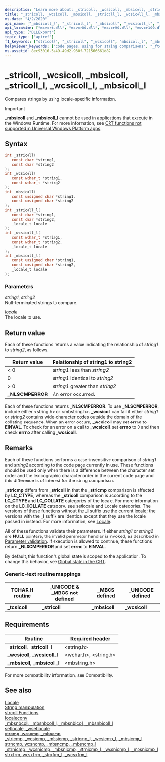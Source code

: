 ```yaml
---
description: "Learn more about: _stricoll, _wcsicoll, _mbsicoll, _stricoll_l, _wcsicoll_l, _mbsicoll_l"
title: "_stricoll, _wcsicoll, _mbsicoll, _stricoll_l, _wcsicoll_l, _mbsicoll_l"
ms.date: "4/2/2020"
api_name: ["_mbsicoll_l", "_stricoll_l", "_mbsicoll", "_wcsicoll_l", "_wcsicoll", "_stricoll", "_o__mbsicoll", "_o__mbsicoll_l", "_o__stricoll", "_o__stricoll_l", "_o__wcsicoll", "_o__wcsicoll_l"]
api_location: ["msvcrt.dll", "msvcr80.dll", "msvcr90.dll", "msvcr100.dll", "msvcr100_clr0400.dll", "msvcr110.dll", "msvcr110_clr0400.dll", "msvcr120.dll", "msvcr120_clr0400.dll", "ucrtbase.dll", "api-ms-win-crt-multibyte-l1-1-0.dll", "api-ms-win-crt-string-l1-1-0.dll", "api-ms-win-crt-private-l1-1-0.dll"]
api_type: ["DLLExport"]
topic_type: ["apiref"]
f1_keywords: ["stricoll", "_stricoll", "_wcsicoll", "mbsicoll_l", "_mbsicoll", "_ftcsicoll", "wcsicoll_l", "_tcsicoll", "mbsicoll", "stricoll_l"]
helpviewer_keywords: ["code pages, using for string comparisons", "_ftcsicoll function", "_mbsicoll_l function", "_mbsicoll function", "mbsicoll function", "stricoll function", "tcsicoll function", "string comparison [C++], culture-specific", "_tcsicoll function", "_stricoll function", "_stricoll_l function", "_wcsicoll function", "mbsicoll_l function", "stricoll_l function", "strings [C++], comparing by code page", "ftcsicoll function"]
ms.assetid: 8ec93016-5a49-49d2-930f-721566661d82
---
```

# _stricoll, _wcsicoll, _mbsicoll, _stricoll_l, _wcsicoll_l, _mbsicoll_l

Compares strings by using locale-specific information.

> [!IMPORTANT]
> **_mbsicoll** and **_mbsicoll_l** cannot be used in applications that execute in the Windows Runtime. For more information, see [CRT functions not supported in Universal Windows Platform apps](../../cppcx/crt-functions-not-supported-in-universal-windows-platform-apps.md).

## Syntax

```C
int _stricoll(
   const char *string1,
   const char *string2
);
int _wcsicoll(
   const wchar_t *string1,
   const wchar_t *string2
);
int _mbsicoll(
   const unsigned char *string1,
   const unsigned char *string2
);
int _stricoll_l(
   const char *string1,
   const char *string2,
   _locale_t locale
);
int _wcsicoll_l(
   const wchar_t *string1,
   const wchar_t *string2,
   _locale_t locale
);
int _mbsicoll_l(
   const unsigned char *string1,
   const unsigned char *string2,
   _locale_t locale
);
```

### Parameters

*string1*, *string2*<br/>
Null-terminated strings to compare.

*locale*<br/>
The locale to use.

## Return value

Each of these functions returns a value indicating the relationship of *string1* to *string2*, as follows.

|Return value|Relationship of string1 to string2|
|------------------|----------------------------------------|
|< 0|*string1* less than *string2*|
|0|*string1* identical to *string2*|
|> 0|*string1* greater than *string2*|
|**_NLSCMPERROR**|An error occurred.|

Each of these functions returns **_NLSCMPERROR**. To use **_NLSCMPERROR**, include either \<string.h> or \<mbstring.h>. **_wcsicoll** can fail if either *string1* or *string2* contains wide-character codes outside the domain of the collating sequence. When an error occurs, **_wcsicoll** may set **errno** to **EINVAL**. To check for an error on a call to **_wcsicoll**, set **errno** to 0 and then check **errno** after calling **_wcsicoll**.

## Remarks

Each of these functions performs a case-insensitive comparison of *string1* and *string2* according to the code page currently in use. These functions should be used only when there is a difference between the character set order and the lexicographic character order in the current code page and this difference is of interest for the string comparison.

**_stricmp** differs from **_stricoll** in that the **_stricmp** comparison is affected by **LC_CTYPE**, whereas the **_stricoll** comparison is according to the **LC_CTYPE** and **LC_COLLATE** categories of the locale. For more information on the **LC_COLLATE** category, see [setlocale](setlocale-wsetlocale.md) and [Locale categories](../locale-categories.md). The versions of these functions without the **_l** suffix use the current locale; the versions with the **_l** suffix are identical except that they use the locale passed in instead. For more information, see [Locale](../locale.md).

All of these functions validate their parameters. If either *string1* or *string2* are **NULL** pointers, the invalid parameter handler is invoked, as described in [Parameter validation](../parameter-validation.md). If execution is allowed to continue, these functions return **_NLSCMPERROR** and set **errno** to **EINVAL**.

By default, this function's global state is scoped to the application. To change this behavior, see [Global state in the CRT](../global-state.md).

### Generic-text routine mappings

|TCHAR.H routine|_UNICODE & _MBCS not defined|_MBCS defined|_UNICODE defined|
|---------------------|------------------------------------|--------------------|-----------------------|
|**_tcsicoll**|**_stricoll**|**_mbsicoll**|**_wcsicoll**|

## Requirements

|Routine|Required header|
|-------------|---------------------|
|**_stricoll**, **_stricoll_l**|\<string.h>|
|**_wcsicoll**, **_wcsicoll_l**|\<wchar.h>, \<string.h>|
|**_mbsicoll**, **_mbsicoll_l**|\<mbstring.h>|

For more compatibility information, see [Compatibility](../compatibility.md).

## See also

[Locale](../locale.md)\
[String manipulation](../string-manipulation-crt.md)\
[strcoll Functions](../strcoll-functions.md)\
[localeconv](localeconv.md)\
[_mbsnbcoll, _mbsnbcoll_l, _mbsnbicoll, _mbsnbicoll_l](mbsnbcoll-mbsnbcoll-l-mbsnbicoll-mbsnbicoll-l.md)\
[setlocale, _wsetlocale](setlocale-wsetlocale.md)\
[strcmp, wcscmp, _mbscmp](strcmp-wcscmp-mbscmp.md)\
[_stricmp, _wcsicmp, _mbsicmp, _stricmp_l, _wcsicmp_l, _mbsicmp_l](stricmp-wcsicmp-mbsicmp-stricmp-l-wcsicmp-l-mbsicmp-l.md)\
[strncmp, wcsncmp, _mbsncmp, _mbsncmp_l](strncmp-wcsncmp-mbsncmp-mbsncmp-l.md)\
[_strnicmp, _wcsnicmp, _mbsnicmp, _strnicmp_l, _wcsnicmp_l, _mbsnicmp_l](strnicmp-wcsnicmp-mbsnicmp-strnicmp-l-wcsnicmp-l-mbsnicmp-l.md)\
[strxfrm, wcsxfrm, _strxfrm_l, _wcsxfrm_l](strxfrm-wcsxfrm-strxfrm-l-wcsxfrm-l.md)
